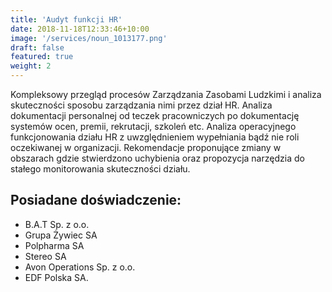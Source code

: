 ```yaml
---
title: 'Audyt funkcji HR'
date: 2018-11-18T12:33:46+10:00
image: '/services/noun_1013177.png'
draft: false
featured: true
weight: 2
---
```

Kompleksowy przegląd procesów Zarządzania Zasobami Ludzkimi i analiza skuteczności sposobu zarządzania nimi przez dział HR.
Analiza dokumentacji personalnej od teczek pracowniczych po dokumentację systemów ocen, premii, rekrutacji, szkoleń etc. 
Analiza operacyjnego funkcjonowania działu HR z uwzględnieniem wypełniania bądź nie roli oczekiwanej w organizacji. 
Rekomendacje proponujące zmiany w obszarach gdzie stwierdzono uchybienia oraz propozycja narzędzia do stałego monitorowania skuteczności działu.

## Posiadane doświadczenie:

* B.A.T Sp. z o.o.
* Grupa Żywiec SA
* Polpharma SA
* Stereo SA
* Avon Operations Sp. z o.o.
* EDF Polska SA.
